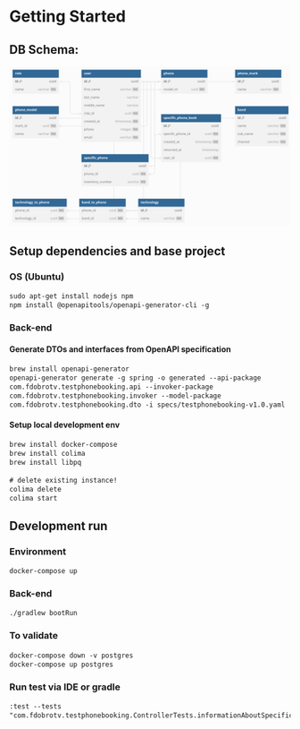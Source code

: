 # Getting Started

## DB Schema:
![help_db_schema_img.png](help_db_schema_img.png)

## Setup dependencies and base project
### OS (Ubuntu)
    sudo apt-get install nodejs npm
    npm install @openapitools/openapi-generator-cli -g

### Back-end

#### Generate DTOs and interfaces from OpenAPI specification
    brew install openapi-generator
    openapi-generator generate -g spring -o generated --api-package com.fdobrotv.testphonebooking.api --invoker-package com.fdobrotv.testphonebooking.invoker --model-package com.fdobrotv.testphonebooking.dto -i specs/testphonebooking-v1.0.yaml

#### Setup local development env
    brew install docker-compose
    brew install colima
    brew install libpq
    
    # delete existing instance!
    colima delete 
    colima start

## Development run

### Environment
    docker-compose up

### Back-end
    ./gradlew bootRun

### To validate
    docker-compose down -v postgres
    docker-compose up postgres

### Run test via IDE or gradle
    :test --tests "com.fdobrotv.testphonebooking.ControllerTests.informationAboutSpecificPhoneByIdProvidedTest"

    